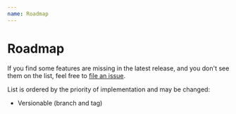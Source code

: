 ```yaml
---
name: Roadmap
---
```


# Roadmap

If you find some features are missing in the latest release, and you don't see them on the list, feel free to [file an issue](https://github.com/peachdocs/peach/issues).

List is ordered by the priority of implementation and may be changed:

- Versionable (branch and tag)
